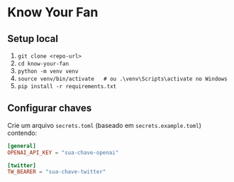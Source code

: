 # Know Your Fan

## Setup local

1. `git clone <repo-url>`
2. `cd know-your-fan`
3. `python -m venv venv`
4. `source venv/bin/activate   # ou .\venv\Scripts\activate no Windows`
5. `pip install -r requirements.txt`

## Configurar chaves

Crie um arquivo `secrets.toml` (baseado em `secrets.example.toml`) contendo:

```toml
[general]
OPENAI_API_KEY = "sua-chave-openai"

[twitter]
TW_BEARER = "sua-chave-twitter"